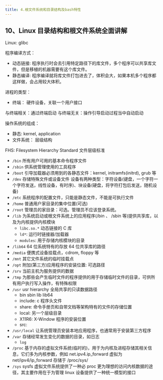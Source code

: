 ```yaml
---
title: 4.根文件系统和目录结构及bash特性
---
```


## 10、Linux 目录结构和根文件系统全面讲解

Linux: glibc

程序编译方式：

-   动态链接: 程序执行时会去引用特定路径下的库文件，多个程序可以共享库文件，但是移植的机器需要有这个库文件。
-   静态编译: 程序编译就将库文件打包进去了，体积会大，如果本机多个程序都这样做，会占用较大体积。

进程的类型：

-   终端： 硬件设备，关联一个用户接口

与终端相关：通过终端启动
与终端无关：操作引导启动过程当中自动启动

操作系统的组成：

-   静态: kernel, application
-   文件系统： 层级结构

FHS: Filesystem Hierarchy Standard 文件层级标准

-   `/bin` 所有用户可用的基本命令程序文件
-   `/sbin` 供系统管理使用的工具程序
-   `/boot` 引导加载器必须用到的各静态文件：kernel, initramfs(initrd), grub 等
-   `/dev` 存储特殊文件或设备文件
    设备有两种类型：字符设备(键盘，一个字符一个字符发送，线性设备，有时序)、块设备(硬盘，将字符打包后发送，随机设备)
-   `/etc` 系统程序的配置文件，只能是静态文件，不能是可执行文件
-   `/home` 普通用户家目录的集中位置(可选)
-   `/root` 管理员的家目录：可选。管理员不应该登录系统。
-   `/lib` 为系统启动或根文件系统上的应用程序(/bin 、 /sbin 等)提供共享库，以及为内核提供内核模块
    -   `libc.so.*` 动态链接的 C 库
    -   `ld*`: 运行时链接器/加载器
    -   `modules`: 用于存储内核模块的目录
-   `/lib64` 64 位系统特有的存放 64 位共享库的路径
-   `/media` 便携式设备挂载点，cdrom, floppy 等
-   `/mnt` 其它文件系统的临时挂载点
-   `/opt` 附加(第三方)应用程序的安装位置: 可选路径
-   `/srv` 当前主机为服务提供的数据
-   `/tmp` 为那些会产生临时文件的程序提供的用于存储临时文件的目录，可供所有用户执行写入操作，有特殊权限
-   `/usr` usr hierarchy 全局共享的只读数据路径
    -   bin sbin lib lib64
    -   include: c 程序头文件
    -   share: 命令手册页和自带文档等架构特有的文件的存储位置
    -   local: 另一个层级目录
    -   X11R6: X-Window 程序的安装位置
    -   src:
-   `/usr/local` 让系统管理员安装本地应用程序，也通常用于安装第三方程序
-   `/var` 存储经常发生变化的数据的目录，如日志
    -   `log`
-   `/proc` 基于内存的虚拟文件系统(临时的)，用于为内核及进程存储其相关信息，它们多为内核参数，例如 net.ipv4.ip_forward 虚拟为 net/ipv4/ip_forward 存储于 /proc/sys/
-   `/sys` sysfs 虚拟文件系统提供了一种必 proc 更为理想的访问内核数据的途径，其主要作用在于为管理 linux 设备提供了一种统一模型的接口
